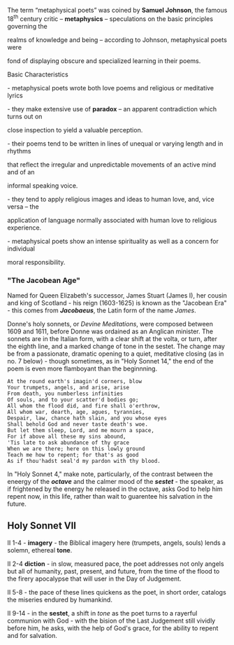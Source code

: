 The term “metaphysical poets” was coined by **Samuel Johnson**, the famous 18<sup>th</sup> century critic – **<span class="underline">metaphysics</span>** – speculations on the basic principles governing the

realms of knowledge and being – according to Johnson, metaphysical poets were

fond of displaying obscure and specialized learning in their poems.

<span class="underline">Basic Characteristics</span>

\- metaphysical poets wrote both love poems and religious or meditative lyrics

\- they make extensive use of **<span class="underline">paradox</span>** – an apparent contradiction which turns out on

close inspection to yield a valuable perception.

\- their poems tend to be written in lines of unequal or varying length and in rhythms

that reflect the irregular and unpredictable movements of an active mind and of an

informal speaking voice.

\- they tend to apply religious images and ideas to human love, and, vice versa – the

application of language normally associated with human love to religious experience.

\- metaphysical poets show an intense spirituality as well as a concern for individual

moral responsibility.

### "The Jacobean Age"

Named for Queen Elizabeth's successor, James Stuart (James I), her cousin and king of Scotland - his reign (1603-1625) is known as the "Jacobean Era" - this comes from ***Jacobaeus***, the Latin form of the name *James*.

Donne's holy sonnets, or _Devine Meditations_, were composed between 1609 and 1611, before Donne was ordained as an Anglican minister. The sonnets are in the Italian form, with a clear shift at the volta, or turn, after the eighth line, and a marked change of tone in the sestet. The change may be from a passionate, dramatic opening to a quiet, meditative closing (as in no. 7 below) - though sometimes, as in "Holy Sonnet 14," the end of the poem is even more flamboyant than the beginnning.

    At the round earth's imagin'd corners, blow 
    Your trumpets, angels, and arise, arise 
    From death, you numberless infinities 
    Of souls, and to your scatter'd bodies go; 
    All whom the flood did, and fire shall o'erthrow, 
    All whom war, dearth, age, agues, tyrannies, 
    Despair, law, chance hath slain, and you whose eyes 
    Shall behold God and never taste death's woe. 
    But let them sleep, Lord, and me mourn a space, 
    For if above all these my sins abound, 
    'Tis late to ask abundance of thy grace 
    When we are there; here on this lowly ground 
    Teach me how to repent; for that's as good 
    As if thou'hadst seal'd my pardon with thy blood. 

In "Holy Sonnet 4," make note, particularly, of the contrast between the eneergy of the ___octave___ and the calmer mood of the ***sestet*** - the speaker, as if frightened by the energy he released in the octave, asks God to help him repent now, in this life, rather than wait to guarentee his salvation in the future.

## Holy Sonnet VII

II 1-4 - **imagery** - the Biblical imagery here (trumpets, angels, souls) lends a solemn, ethereal **tone**. 

II 2-4 **diction** - in slow, measured pace, the poet addresses not only angels but all of humanity, past, present, and future, from the time of the flood to the firery apocalypse that will user in the Day of Judgement.

II 5-8 - the pace of these lines quickens as the poet, in short order, catalogs the miseries endured by humankind.

II 9-14 - in the **sestet**, a shift in *tone* as the poet turns to a rayerful communion with God - with the bision of the Last Judgement still vividly before him, he asks, with the help of God's grace, for the ability to repent and for salvation.

